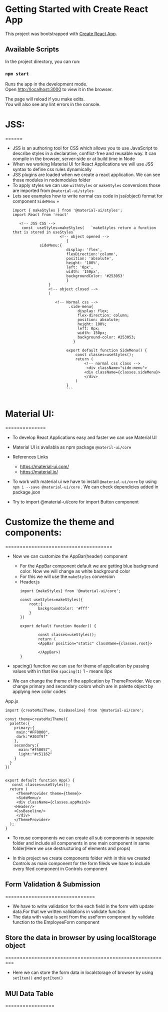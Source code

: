 # Getting Started with Create React App

This project was bootstrapped with [Create React App](https://github.com/facebook/create-react-app).

## Available Scripts

In the project directory, you can run:

### `npm start`

Runs the app in the development mode.\
Open [http://localhost:3000](http://localhost:3000) to view it in the browser.

The page will reload if you make edits.\
You will also see any lint errors in the console.

# JSS:
======
+ JSS is an authoring tool for CSS which allows you to use JavaScript to describe styles in a declarative, conflict-free and reusable way. It can compile in the browser, server-side or at build time in Node
+ When we working Material UI for React Applications we will use JSS syntax to define css rules dynamically
+ JSS plugins are loaded when we create a react application. We can see those modules in nodemodules folder
+ To apply styles we can use `withStyles` or `makeStyles` conversions those are imported from `@material-ui/styles`
+ Lets see examples how to write normal css code in jss(object) format for component `SideMenu`
    +  
    ```
    import { makeStyles } from '@material-ui/styles';
    import React from 'react'
       
       <!-- JSS CSS -->
        const  useStyles=makeStyles(   `makeStyles return a function that is stored in useStyles`
                         <!-- object opened -->
                            {
                sideMenu:{ 
                            display: 'flex',
                            flexDirection:'column',
                            position: 'absolute',
                            height: '100%',
                            left: '0px',
                            width: '150px',
                            backgroundColor: '#253053'
                            }
                    }
                    <!-- object closed -->
                    )

                       <!-- Normal css -->
                             .side-menu{
                                 display: flex;
                                 flex-direction: column;
                                 position: absolute;
                                 height: 100%;
                                 left: 0px;
                                 width: 150px;
                                 background-color: #253053;
                               } 

                            export default function SideMenu() {
                                const classes=useStyles();
                                return (
                                    <!-- normal css class -->
                                     <div className="side-menu">
                                    <div className={classes.sideMenu}>
                                    </div>
                                )
                            }
                            ```
                            
# Material UI:
==============
+ To develop React Applications easy and faster we can use Material UI
+ Material UI is availabla as npm package `@materil-ui/core`
+ References Links
    + https://material-ui.com/
    + https://material.io/

+ To work with material ui we have to install `@material-ui/core` by using `npm i --save @material-ui/core` . We can check dependicies added in package.json
+ Try to import @material-ui/core for import Button component


# Customize the theme and components:
=====================================

+ Now we can customize the AppBar(header) component
    + For the AppBar component default we are getting blue background color. Now we will change as white background color 
    + For this we will use the `makeStyles` conversion
    + Header.js
        ```
        import {makeStyles} from '@material-ui/core';

        const useStyles=makeStyles({
            root:{
                backgroundColor: '#fff'
            }
        }) 

        export default function Header() {

                const classes=useStyles();
                return (
                <AppBar position="static" className={classes.root}>

                </AppBar>)
        }
        ```

+ spacing() function we can use for theme of application by passing values with in that like `spacing(1)` 1 - means 8px
+ We can change the theme of the application by ThemeProvider. We can change primary and secondary colors whcih are in palette object by applying new color codes

App.js
```
import {createMuiTheme, CssBaseline} from '@material-ui/core';

const theme=createMuiTheme({
  palette:{
    primary:{
     main:"#FF0000",
     dark:"#303f9f"
    },
    secondary:{
      main:"#f50057",
      light:"#c51162"
    }
  }
})


export default function App() {
   const classes=useStyles();
  return (
     <ThemeProvider theme={theme}>
     <SideMenu/>
     <div className={classes.appMain}>
    <Header/>
    <CssBaseline/>
     </div>
    </ThemeProvider>
  );
}

```

+ To reuse components we can create all sub components in separate folder and include all components in one main component in same folder(Here we use destructuring of elements and props)

+ In this project we create components folder with in this we created Controls as main component for the form fileds we have to include every filed component in Controls component


## Form Validation & Submission
===============================

+ We have to write validation for the each field in the form with update data.For that we written validations in validate function
+ The data with value is sent from the useForm component by validate function to the EmployeeForm component


## Store the data in browser by using localStorage object
=========================================================
+ Here we can store the form data in localstorage of browser by using `setItem()` and `getItem()`

## MUI Data Table
=================

